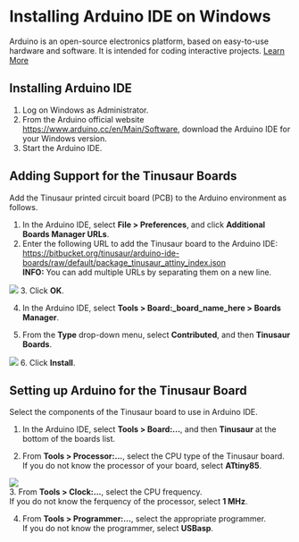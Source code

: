 # Installing Arduino IDE on Windows 

Arduino is an open-source electronics platform, based on easy-to-use hardware and software. It is intended for coding interactive projects.
[Learn More](https://www.arduino.cc/en/Guide/Introduction)

## Installing Arduino IDE

1. Log on Windows as Administrator. 
2. From the Arduino official website https://www.arduino.cc/en/Main/Software, download the Arduino IDE for your Windows version.
3. Start the Arduino IDE.
<!-- screenshot of Arduino IDE-->


## Adding Support for the Tinusaur Boards
Add the Tinusaur printed circuit board (PCB) to the Arduino environment as follows. 

1. In the Arduino IDE, select **File > Preferences**, and click **Additional Boards Manager URLs**.
2. Enter the following URL to add the Tinusaur board to the Arduino IDE:    
https://bitbucket.org/tinusaur/arduino-ide-boards/raw/default/package_tinusaur_attiny_index.json   
**INFO:** You can add multiple URLs by separating them on a new line.    

![](https://github.com/tinusaur/guides/blob/master/docs/hello-world/images/201603311827_setupboards_05_c700x700_cropped.png)
3. Click **OK**.

4. In the Arduino IDE, select **Tools > Board:_board_name_here > Boards Manager**.

<!-- pic Arduino IDE Boards Manager -->
5. From the **Type** drop-down menu, select **Contributed**, and then **Tinusaur Boards**.    

![](https://github.com/tinusaur/guides/blob/master/docs/hello-world/images/201603311827_setupboards_10_c700x644.png)
6. Click **Install**.

## Setting up Arduino for the Tinusaur Board
Select the components of the Tinusaur board to use in Arduino IDE.
1. In the Arduino IDE, select **Tools > Board:...**, and then **Tinusaur** at the bottom of the boards list.
<!--Arduino IDE Tinusaur Board-->
2. From **Tools > Processor:...**, select the CPU type of the Tinusaur board.    
If you do not know the processor of your board, select **ATtiny85**.
<!--Arduino IDE Tinusaur Board CPU-->      

![](https://github.com/tinusaur/guides/blob/master/docs/hello-world/images/201603311827_setupboards_18_c700x640.png)   
3. From **Tools > Clock:...**, select the CPU frequency.   
If you do not know the ferquency of the processor, select **1 MHz**.
<!--Arduino IDE Tinusaur Board Frequency-->
4. From **Tools > Programmer:...**, select the appropriate programmer.   
If you do not know the programmer, select **USBasp**.
<!--Arduino IDE Tinusaur Board USBasp-->
